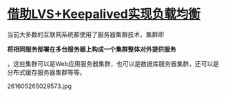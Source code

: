 # [借助LVS+Keepalived实现负载均衡](https://www.cnblogs.com/edisonchou/p/4281978.html)

当前大多数的互联网系统都使用了服务器集群技术，集群即

**将相同服务部署在多台服务器上构成一个集群整体对外提供服务**

，这些集群可以是Web应用服务器集群，也可以是数据库服务器集群，还可以是分布式缓存服务器集群等等。

261605265029573.jpg

